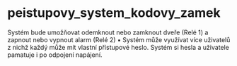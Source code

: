 # peistupovy_system_kodovy_zamek
Systém bude umožňovat odemknout nebo zamknout dveře (Relé 1) a  zapnout nebo vypnout alarm (Relé 2)  ▪ Systém může využívat více uživatelů z nichž každý může mít vlastní  přístupové heslo. Systém si hesla a uživatele pamatuje i po odpojení  napájení.  
